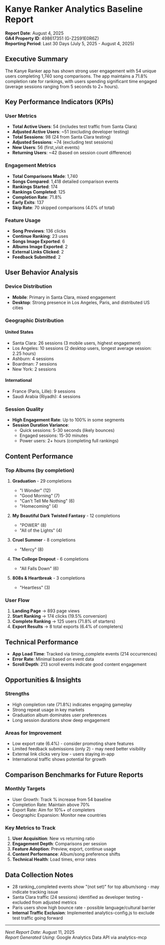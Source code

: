 # Kanye Ranker Analytics Baseline Report
**Report Date**: August 4, 2025  
**GA4 Property ID**: 498617351 (G-Z2S91E0R6Z)  
**Reporting Period**: Last 30 Days (July 5, 2025 - August 4, 2025)

## Executive Summary
The Kanye Ranker app has shown strong user engagement with 54 unique users completing 1,740 song comparisons. The app maintains a 71.8% completion rate for rankings, with users spending significant time engaged (average sessions ranging from 5 seconds to 2+ hours).

## Key Performance Indicators (KPIs)

### User Metrics
- **Total Active Users**: 54 (includes test traffic from Santa Clara)
- **Adjusted Active Users**: ~51 (excluding developer testing)
- **Total Sessions**: 98 (24 from Santa Clara testing)
- **Adjusted Sessions**: ~74 (excluding test sessions)
- **New Users**: 56 (first_visit events)
- **Returning Users**: ~42 (based on session count difference)

### Engagement Metrics
- **Total Comparisons Made**: 1,740
- **Songs Compared**: 1,418 detailed comparison events
- **Rankings Started**: 174
- **Rankings Completed**: 125
- **Completion Rate**: 71.8%
- **Early Exits**: 137
- **Skip Rate**: 70 skipped comparisons (4.0% of total)

### Feature Usage
- **Song Previews**: 136 clicks
- **Continue Ranking**: 23 uses
- **Songs Image Exported**: 6
- **Albums Image Exported**: 2
- **External Links Clicked**: 2
- **Feedback Submitted**: 2

## User Behavior Analysis

### Device Distribution
- **Mobile**: Primary in Santa Clara, mixed engagement
- **Desktop**: Strong presence in Los Angeles, Paris, and distributed US cities

### Geographic Distribution
#### United States
- Santa Clara: 26 sessions (3 mobile users, highest engagement)
- Los Angeles: 10 sessions (2 desktop users, longest average session: 2.25 hours)
- Ashburn: 4 sessions
- Boardman: 7 sessions
- New York: 2 sessions

#### International
- France (Paris, Lille): 9 sessions
- Saudi Arabia (Riyadh): 4 sessions

### Session Quality
- **High Engagement Rate**: Up to 100% in some segments
- **Session Duration Variance**: 
  - Quick sessions: 5-30 seconds (likely bounces)
  - Engaged sessions: 15-30 minutes
  - Power users: 2+ hours (completing full rankings)

## Content Performance

### Top Albums (by completion)
1. **Graduation** - 29 completions
   - "I Wonder" (12)
   - "Good Morning" (7)
   - "Can't Tell Me Nothing" (6)
   - "Homecoming" (4)

2. **My Beautiful Dark Twisted Fantasy** - 12 completions
   - "POWER" (8)
   - "All of the Lights" (4)

3. **Cruel Summer** - 8 completions
   - "Mercy" (8)

4. **The College Dropout** - 6 completions
   - "All Falls Down" (6)

5. **808s & Heartbreak** - 3 completions
   - "Heartless" (3)

### User Flow
1. **Landing Page** → 893 page views
2. **Start Ranking** → 174 clicks (19.5% conversion)
3. **Complete Ranking** → 125 users (71.8% of starters)
4. **Export Results** → 8 total exports (6.4% of completers)

## Technical Performance
- **App Load Time**: Tracked via timing_complete events (214 occurrences)
- **Error Rate**: Minimal based on event data
- **Scroll Depth**: 213 scroll events indicate good content engagement

## Opportunities & Insights

### Strengths
- High completion rate (71.8%) indicates engaging gameplay
- Strong repeat usage in key markets
- Graduation album dominates user preferences
- Long session durations show deep engagement

### Areas for Improvement
- Low export rate (6.4%) - consider promoting share features
- Limited feedback submissions (only 2) - may need better visibility
- External link clicks very low - users staying in-app
- International traffic shows potential for growth

## Comparison Benchmarks for Future Reports

### Monthly Targets
- User Growth: Track % increase from 54 baseline
- Completion Rate: Maintain above 70%
- Export Rate: Aim for 10%+ of completers
- Geographic Expansion: Monitor new countries

### Key Metrics to Track
1. **User Acquisition**: New vs returning ratio
2. **Engagement Depth**: Comparisons per session
3. **Feature Adoption**: Preview, export, continue usage
4. **Content Performance**: Album/song preference shifts
5. **Technical Health**: Load times, error rates

## Data Collection Notes
- 28 ranking_completed events show "(not set)" for top album/song - may indicate tracking issue
- Santa Clara traffic (24 sessions) identified as developer testing - excluded from adjusted metrics
- Paris users show high bounce rate - possible language/cultural barrier
- **Internal Traffic Exclusion**: Implemented analytics-config.js to exclude test traffic going forward

---
*Next Report Date*: August 11, 2025  
*Report Generated Using*: Google Analytics Data API via analytics-mcp